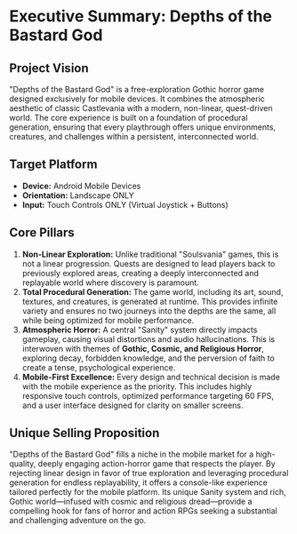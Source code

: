 # Executive Summary: Depths of the Bastard God

## Project Vision
"Depths of the Bastard God" is a free-exploration Gothic horror game designed exclusively for mobile devices. It combines the atmospheric aesthetic of classic Castlevania with a modern, non-linear, quest-driven world. The core experience is built on a foundation of procedural generation, ensuring that every playthrough offers unique environments, creatures, and challenges within a persistent, interconnected world.

## Target Platform
-   **Device:** Android Mobile Devices
-   **Orientation:** Landscape ONLY
-   **Input:** Touch Controls ONLY (Virtual Joystick + Buttons)

## Core Pillars
1.  **Non-Linear Exploration:** Unlike traditional "Soulsvania" games, this is not a linear progression. Quests are designed to lead players back to previously explored areas, creating a deeply interconnected and replayable world where discovery is paramount.
2.  **Total Procedural Generation:** The game world, including its art, sound, textures, and creatures, is generated at runtime. This provides infinite variety and ensures no two journeys into the depths are the same, all while being optimized for mobile performance.
3.  **Atmospheric Horror:** A central "Sanity" system directly impacts gameplay, causing visual distortions and audio hallucinations. This is interwoven with themes of **Gothic, Cosmic, and Religious Horror**, exploring decay, forbidden knowledge, and the perversion of faith to create a tense, psychological experience.
4.  **Mobile-First Excellence:** Every design and technical decision is made with the mobile experience as the priority. This includes highly responsive touch controls, optimized performance targeting 60 FPS, and a user interface designed for clarity on smaller screens.

## Unique Selling Proposition
"Depths of the Bastard God" fills a niche in the mobile market for a high-quality, deeply engaging action-horror game that respects the player. By rejecting linear design in favor of true exploration and leveraging procedural generation for endless replayability, it offers a console-like experience tailored perfectly for the mobile platform. Its unique Sanity system and rich, Gothic world—infused with cosmic and religious dread—provide a compelling hook for fans of horror and action RPGs seeking a substantial and challenging adventure on the go. 